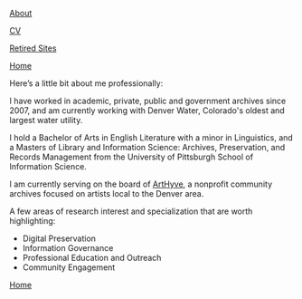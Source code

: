 [About](https://adamspeirs.github.io/about.html)

[CV](https://adamspeirs.github.io/cv.html)

[Retired Sites](https://adamspeirs.github.io/retiredsites.html)

[Home](https://adamspeirs.github.io/)

Here’s a little bit about me professionally:

I have worked in academic, private, public and government archives since 2007, and am currently working with Denver Water, Colorado's oldest and largest water utility.

I hold a Bachelor of Arts in English Literature with a minor in Linguistics, and a Masters of Library and Information Science: Archives, Preservation, and Records Management from the University of Pittsburgh School of Information Science.

I am currently serving on the board of [ArtHyve](https://www.arthyve.org), a nonprofit community archives focused on artists local to the Denver area. 

A few areas of research interest and specialization that are worth highlighting:

* Digital Preservation
* Information Governance
* Professional Education and Outreach
* Community Engagement

[Home](https://adamspeirs.github.io/)
